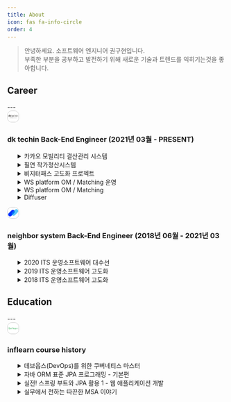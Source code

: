 ```yaml
---
title: About
icon: fas fa-info-circle
order: 4
---
```


> 안녕하세요. 소프트웨어 엔지니어 권구현입니다.\
> 부족한 부분을 공부하고 발전하기 위해 새로운 기술과 트렌드를 익히기는것을 좋아합니다.

<h2> Career </h2>
---
<div class="resume-header"> 
    <img src="/assets/img/logo/dktechin.png" width="5%" style="margin-right: 1rem; border: 1px solid #ccc; border-radius: 10px"/>
    <h3 class="reusme__company">
        <span class="reusme__company--name">dk techin</span>
        <span class="reusme__company--team-role"> Back-End Engineer</span>
        <span class="reusme__company--period"> (2021년 03월 - PRESENT)</span>
    </h3>
</div>

<ul>
    <details>
    <summary>카카오 모빌리티 결산관리 시스템</summary>
            <ul>
                <li>
                    사업 개요
                </li>
                    <ul>
                        <li>모빌리티 서비스 결산을 위한 데이터 연동, 업로드, 대사, 검증, 분개 시스템</li>
                    </ul>
                <li>
                    발주처
                </li>
                    <ul>
                        <li>카카오모빌리티</li>
                    </ul>
                <li>
                    성과
                </li>
                    <ul>
                        <li>총 5개의 권한을 갖춘 권한 별 맞춤 페이지 개발</li>
                        <li>결산 로직에 따라 각 서비스마다 API 호출할 수 있도록 개발</li>
                        <li>Redis 토큰 관리를 통해 유효성을 효율적으로 검증</li>
                    </ul>
            </ul>
    </details>
    <details>
    <summary>필연 작가정산시스템</summary>
        <Ul>
            <li>
                사업 개요
            </li>
                <ul>
                    <li>작가정산을 위한 계약, 매출, 정산, 공제, 지급 관리 시스템</li>
                </ul>
            <li>
                발주처
            </li>
                <ul>
                    <li>딜로이트</li>
                </ul>
            <li>
                성과
            </li>
                <ul>
                    <li>총 5개의 권한을 갖춘 권한 별 맞춤 페이지 개발</li>
                    <li>작가 계약부터 총 지급액 및 매출을 관리할 수 있는 정산 업무 기능개발</li>
                </ul>
        </Ul>
    </details>
    <details>
        <summary>비지터패스 고도화 프로젝트</summary>
            <ul>
                <li>
                    사업 개요
                </li>
                    <ul>
                        <li>카카오 사내 방문자 관리 시스템</li>
                    </ul>
                <li>
                    발주처
                </li>
                    <ul>
                        <li>카카오</li>
                    </ul>
                <li>
                    성과
                </li>
                    <ul>
                        <li>방문자 예약 시스템을 통한 QR 코드 발송 및 방문자 관리 기능개발</li>
                        <li>카카오 신 사옥 스피드게이트 QR 코드 인증을 통한 게이트 개방 기능 개발</li>
                    </ul>
            </ul>
    </details>
    <details>
        <summary>WS platform OM / Matching 운영</summary>
            <ul>
                <li>
                    사업 개요
                </li>
                    <ul>
                        <li>물류 시스템 화주 / 회원사 매칭 시스템</li>
                    </ul>
                <li>
                    발주처
                </li>
                    <ul>
                        <li>카카오엔터프라이즈</li>
                    </ul>
                <li>
                    성과
                </li>
                    <ul>
                        <li>운영이슈 처리 및 버전 업그레이드</li>
                    </ul>
            </ul>
    </details>
    <details>
        <summary>WS platform OM / Matching</summary>
            <ul>
                <li>
                    사업 개요
                </li>
                    <ul>
                        <li>물류 시스템 화주 / 회원사 매칭 시스템</li>
                    </ul>
                <li>
                    발주처
                </li>
                    <ul>
                        <li>카카오엔터프라이즈</li>
                    </ul>
                <li>
                    성과
                </li>
                    <ul>
                        <li>물류 창고를 사용 및 판매를 원하는 화주, 회원사를 매칭 시켜주기 위한 기능개발</li>
                        <li>MSA 환경 및 gRpc 를 통한 B2B 시스템 인프라 이해도 확립</li>
                        <li>카카오 I Lass - 창고매칭/공유물류/물류센터 매칭 앱 출시</li>
                    </ul>
            </ul>
    </details>
    <details>
        <summary>Diffuser</summary>
            <ul>
                <li>
                    사업 개요
                </li>
                    <ul>
                        <li>딥러닝 모델 및 학습파일을 통한 API 구성 툴</li>
                    </ul>
                <li>
                    발주처
                </li>
                    <ul>
                        <li>카카오엔터프라이즈</li>
                    </ul>
                <li>
                    성과
                </li>
                    <ul>
                        <li>학습 모델을 통해 상황에 따른 감정, 표현 언어 등을 재현하는 API 개발 및 Admin Page 개발</li>
                    </ul>
            </ul>
    </details>
</ul>

<div class="resume-header"> 
    <img src="/assets/img/logo/neighborSystem.png" width="5%" style="margin-right: 1rem; border: 1px solid #ccc; border-radius: 10px"/>
    <h3 class="reusme__company">
        <span class="reusme__company--name">neighbor system</span>
        <span class="reusme__company--team-role"> Back-End Engineer</span>
        <span class="reusme__company--period"> (2018년 06월 - 2021년 03월)</span>
    </h3>
</div>

<ul>
    <details>
        <summary>2020 ITS 운영소프트웨어 대수선</summary>
            <ul>
                <li>
                    사업 개요
                </li>
                    <ul>
                        <li>한국도로공사 exTMS 시스템 대수선 프로젝트</li>
                    </ul>
                <li>
                    발주처
                </li>
                    <ul>
                        <li>한국도로공사</li>
                    </ul>
                <li>
                    성과
                </li>
                    <ul>
                        <li>Oracle 10g → 12c 업그레이드 작업, 업그레이드 버전에 따른 추가 기능개발</li>
                    </ul>
            </ul>
    </details>
    <details>
        <summary>2019 ITS 운영소프트웨어 고도화</summary>
            <ul>
                <li>
                    사업 개요
                </li>
                    <ul>
                        <li>한국도로공사 exTMS 시스템 고도화 프로젝트</li>
                    </ul>
                <li>
                    발주처
                </li>
                    <ul>
                        <li>한국도로공사</li>
                    </ul>
                <li>
                    성과
                </li>
                    <ul>
                        <li>장비 통신서버 개발, 시스템 고도화 및 기능개발</li>
                    </ul>
            </ul>
    </details>
    <details>
        <summary>2018 ITS 운영소프트웨어 고도화</summary>
            <ul>
                <li>
                    사업 개요
                </li>
                    <ul>
                        <li>한국도로공사 exTMS 시스템 고도화 프로젝트</li>
                    </ul>
                <li>
                    발주처
                </li>
                    <ul>
                        <li>한국도로공사</li>
                    </ul>
                <li>
                    성과
                </li>
                    <ul>
                        <li>장비 통신서버 개발, 시스템 고도화 및 기능개발</li>
                    </ul>
            </ul>
    </details>
</ul>

<h2> Education </h2>
---
<div class="resume-header"> 
    <img src="/assets/img/logo/inflearn.png" width="5%" style="margin-right: 1rem; border: 1px solid #ccc; border-radius: 10px"/>
    <h3 class="reusme__company">
        <span class="reusme__company--name">inflearn</span>
        <span class="reusme__company--team-role"> course history</span>
    </h3>
</div>

<ul>
    <details>
        <summary>데브옵스(DevOps)를 위한 쿠버네티스 마스터</summary>
            <ul>
                <li>
                    교육 기간
                </li>
                    <ul>
                        <li>2021년 06월 05일 ~ 2022년 09월 01일</li>
                    </ul>
                <li>
                    교육 내용
                </li>
                    <ul>
                        <li>컨테이너 기반 오픈 소스 가상화 프로젝트인 "쿠버네티스"를 이용한 컨테이너 환경의 분산 시스템을 탄력적으로 실행하기 위한 프레임 워크를 활용하는 방법을 입문부터 활용까지 다룹니다.</li>
                    </ul>
                <li>
                    수료증
                </li>
                    <ul>
                        <img src="/assets/img/certificates/devOps.png" width="80%" style="margin-right: 1rem; border: 1px solid #ccc; border-radius: 10px"/>
                    </ul>
            </ul>
    </details>
    <details>
        <summary>자바 ORM 표준 JPA 프로그래밍 - 기본편</summary>
            <ul>
                <li>
                    교육 기간
                </li>
                    <ul>
                        <li>2022년 03월 14일 ~ 2022년 04월 09일</li>
                    </ul>
                <li>
                    교육 내용
                </li>
                    <ul>
                        <li>JPA를 처음 접하거나, 실무에서 JPA를 사용하지만 기본 이론이 부족하신 분들이 JPA의 기본 이론을 탄탄하게 학습해서 초보자도 실무에서 자신있게 JPA를 사용할 수 있습니다.</li>
                    </ul>
                <li>
                    수료증
                </li>
                    <ul>
                        <img src="/assets/img/certificates/javaOrmJpa.png" width="80%" style="margin-right: 1rem; border: 1px solid #ccc; border-radius: 10px"/>
                    </ul>
            </ul>
    </details>
    <details>
        <summary>실전! 스프링 부트와 JPA 활용 1 - 웹 애플리케이션 개발</summary>
            <ul>
                <li>
                    교육 기간
                </li>
                    <ul>
                        <li>2022년 02월 14일 ~ 2022년 04월 17일</li>
                    </ul>
                <li>
                    교육 내용
                </li>
                    <ul>
                        <li>실무에 가까운 예제로, 스프링 부트와 JPA를 활용해서 웹 애플리케이션을 설계하고 개발합니다. 이 과정을 통해 스프링 부트와 JPA를 실무에서 어떻게 활용해야 하는지 이해할 수 있습니다.</li>
                    </ul>
                <li>
                    수료증
                </li>
                    <ul>
                        <img src="/assets/img/certificates/springBootJpa.png" width="80%" style="margin-right: 1rem; border: 1px solid #ccc; border-radius: 10px"/>
                    </ul>
            </ul>
    </details>
    <details>
        <summary>실무에서 전하는 따끈한 MSA 이야기</summary>
            <ul>
                <li>
                    교육 기간
                </li>
                    <ul>
                        <li>2022년 08월 28일 ~ 2022년 09월 26일</li>
                    </ul>
                <li>
                    교육 내용
                </li>
                    <ul>
                        <li>클라우드 분야에서 가장 Hot한 키워드인 Microservice Architecture (MSA)의 전반적인 배경, 다양한 아키텍처 패턴,애플리케이션 유형 , 레거시 전환방법 등을 현장의 목소리로 전달합니다.</li>
                    </ul>
                <li>
                    수료증
                </li>
                    <ul>
                        <img src="/assets/img/certificates/msaStory.png" width="80%" style="margin-right: 1rem; border: 1px solid #ccc; border-radius: 10px"/>
                    </ul>
            </ul>
    </details>
</ul>